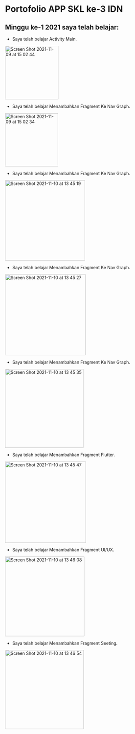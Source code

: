 # Portofolio APP SKL ke-3 IDN

##  Minggu ke-1 2021 saya telah belajar:
* Saya telah belajar  Activity Main.
<img width="174" alt="Screen Shot 2021-11-09 at 15 02 44" src="https://user-images.githubusercontent.com/68719137/141064901-f6d8c6c1-9591-4822-9383-e341bf313f75.png">


* Saya telah belajar Menambahkan Fragment Ke Nav Graph.
<img width="173" alt="Screen Shot 2021-11-09 at 15 02 34" src="https://user-images.githubusercontent.com/68719137/141067111-be4b31c1-aaac-4634-ac1c-2c331da94c36.png">

* Saya telah belajar Menambahkan Fragment Ke Nav Graph.
<img width="261" alt="Screen Shot 2021-11-10 at 13 45 19" src="https://user-images.githubusercontent.com/68719137/141067141-02eb0640-d0a0-4756-bf72-62dc8ddd610a.png">

* Saya telah belajar Menambahkan Fragment Ke Nav Graph.
<img width="263" alt="Screen Shot 2021-11-10 at 13 45 27" src="https://user-images.githubusercontent.com/68719137/141067330-92e6491d-2fd4-4bf0-b5f9-28efff9de142.png">

* Saya telah belajar Menambahkan Fragment Ke Nav Graph.
<img width="256" alt="Screen Shot 2021-11-10 at 13 45 35" src="https://user-images.githubusercontent.com/68719137/141067693-1cc396d0-a8d7-40df-9f27-6275c113324e.png">

* Saya telah belajar Menambahkan Fragment Flutter.
<img width="264" alt="Screen Shot 2021-11-10 at 13 45 47" src="https://user-images.githubusercontent.com/68719137/141067737-3230cca8-e049-4a2c-8755-c7e5676e18c0.png">

* Saya telah belajar Menambahkan Fragment UI/UX.
<img width="259" alt="Screen Shot 2021-11-10 at 13 46 08" src="https://user-images.githubusercontent.com/68719137/141067773-b4b581fb-6d8a-4479-b58e-2e39a9c117a2.png">

* Saya telah belajar Menambahkan Fragment Seeting.
<img width="257" alt="Screen Shot 2021-11-10 at 13 46 54" src="https://user-images.githubusercontent.com/68719137/141067790-07ea87ea-b876-478c-8689-87dcc8fda200.png">
